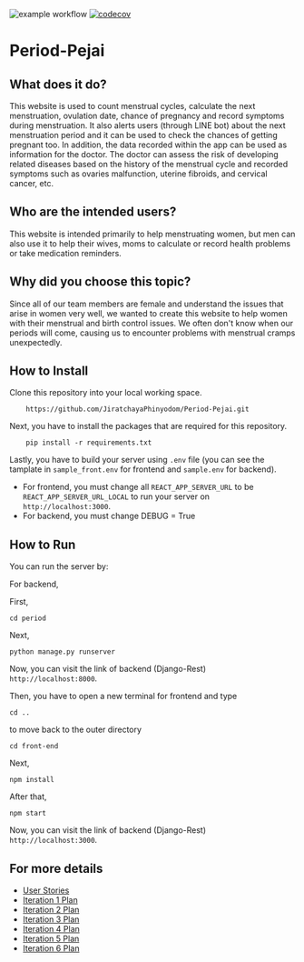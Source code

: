 ![example workflow](https://github.com/JiratchayaPhinyodom/Period-Pejai/actions/workflows/python-app.yml/badge.svg)
[![codecov](https://codecov.io/gh/JiratchayaPhinyodom/Period-Pejai/branch/master/graph/badge.svg?token=T39NFVDGVT)](https://codecov.io/gh/JiratchayaPhinyodom/Period-Pejai)

[//]: # ([![codecov])
# Period-Pejai

## What does it do?

This website is used to count menstrual cycles, calculate the next menstruation, ovulation date, chance of pregnancy and record symptoms during menstruation. It also alerts users (through LINE bot) about the next menstruation period and it can be used to check the chances of getting pregnant too. In addition, the data recorded within the app can be used as information for the doctor. The doctor can assess the risk of developing related diseases based on the history of the menstrual cycle and recorded symptoms such as ovaries malfunction, uterine fibroids, and cervical cancer, etc.

## Who are the intended users?

This website is intended primarily to help menstruating women, but men can also use it to help their wives, moms to calculate or record health problems or take medication reminders.

## Why did you choose this topic?

Since all of our team members are female and understand the issues that arise in women very well, we wanted to create this website to help women with their menstrual and birth control issues. We often don't know when our periods will come, causing us to encounter problems with menstrual cramps unexpectedly.

## How to Install

Clone this repository into your local working space.

```
    https://github.com/JiratchayaPhinyodom/Period-Pejai.git
```

Next, you have to install the packages that are required for this repository.

```
    pip install -r requirements.txt
```

Lastly, you have to build your server using `.env` file (you can see the tamplate in `sample_front.env` for frontend and `sample.env` for backend).
- For frontend, you must change all `REACT_APP_SERVER_URL` to be `REACT_APP_SERVER_URL_LOCAL` to run your server on `http://localhost:3000`.
- For backend, you must change DEBUG = True

## How to Run

You can run the server by:

For backend, 

First,
```
cd period
```

Next, 
```
python manage.py runserver
```

Now, you can visit the link of backend (Django-Rest) `http://localhost:8000`.

Then, you have to open a new terminal for frontend and type

```
cd ..
```
to move back to the outer directory

```
cd front-end
```

Next, 
```
npm install
```

After that,

```
npm start
```
Now, you can visit the link of backend (Django-Rest) `http://localhost:3000`.



## For more details
- [User Stories](https://github.com/JiratchayaPhinyodom/Period-Pejai/wiki/User-Stories)
- [Iteration 1 Plan](https://github.com/JiratchayaPhinyodom/Period-Pejai/wiki/Iteration-1-Plan)
- [Iteration 2 Plan](https://github.com/JiratchayaPhinyodom/Period-Pejai/wiki/Iteration-2-Plan)
- [Iteration 3 Plan](https://github.com/JiratchayaPhinyodom/Period-Pejai/wiki/Iteration-3-Plan)
- [Iteration 4 Plan](https://github.com/JiratchayaPhinyodom/Period-Pejai/wiki/Iteration-4-Plan)
- [Iteration 5 Plan](https://github.com/JiratchayaPhinyodom/Period-Pejai/wiki/Iteration-5-Plan)
- [Iteration 6 Plan](https://github.com/JiratchayaPhinyodom/Period-Pejai/wiki/Iteration-6-Plan)
